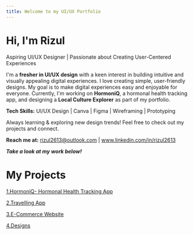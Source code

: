 ```yaml
---
title: Welcome to my UI/UX Portfolio
---
```

#  Hi, I'm Rizul  
  Aspiring UI/UX Designer | Passionate about Creating User-Centered Experiences  

I'm a **fresher in UI/UX design** with a keen interest in building intuitive and visually appealing digital experiences.
I love creating simple, user-friendly designs. 
My goal is to make digital experiences easy and enjoyable for everyone.
Currently, I'm working on **HormoniQ**, a hormonal health tracking app, and designing a **Local Culture Explorer** as part of my portfolio.  

**Tech Skills:** UI/UX Design | Canva | Figma | Wireframing | Prototyping    

Always learning & exploring new design trends! Feel free to check out my projects and connect.  

**Reach me at:** rizul2613@outlook.com | www.linkedin.com/in/rizul2613

***Take a look at my work below!***

# My Projects
[1.HormoniQ- Hormonal Health Tracking App](hormoniQ.md)


[2.Travelling App](travelling_app.md)


[3.E-Commerce Website](ecommerce_website.md)


[4.Designs](designs.md)
